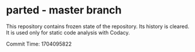 # parted - master branch

This repository contains frozen state of the repository.
Its history is cleared. It is used only for static code
analysis with Codacy.

Commit Time: 1704095822